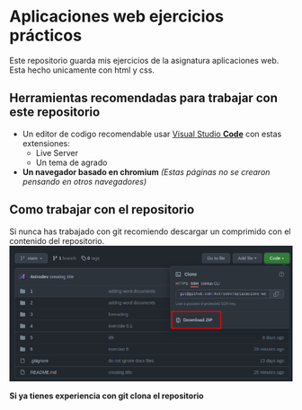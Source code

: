 # **Aplicaciones web ejercicios prácticos**

Este repositorio guarda mis ejercicios de la asignatura aplicaciones web.
Esta hecho unicamente con html y css.

## **Herramientas recomendadas para trabajar con este repositorio**
- Un editor de codigo recomendable usar [Visual Studio **Code**](https://code.visualstudio.com) con estas extensiones:
    - Live Server
    - Un tema de agrado
- **Un navegador basado en chromium** *(Estas páginas no se crearon pensando en otros navegadores)*

## **Como trabajar con el repositorio**
Si nunca has trabajado con git recomiendo descargar un comprimido con el contenido del repositorio.
![download zip image](/images/download_zip.png)

**Si ya tienes experiencia con git clona el repositorio**
